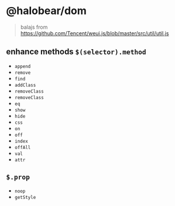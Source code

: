 # @halobear/dom

> balajs from https://github.com/Tencent/weui.js/blob/master/src/util/util.js

## enhance methods `$(selector).method`

- `append`
- `remove`
- `find`
- `addClass`
- `removeClass`
- `removeClass`
- `eq`
- `show`
- `hide`
- `css`
- `on`
- `off`
- `index`
- `offAll`
- `val`
- `attr`

## `$.prop`

- `noop`
- `getStyle`
